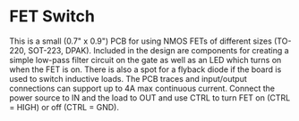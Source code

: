 FET Switch 
=======================
This is a small (0.7" x 0.9") PCB for using NMOS FETs
of different sizes (TO-220, SOT-223, DPAK). Included in
the design are components for creating a simple low-pass
filter circuit on the gate as well as an LED which turns
on when the FET is on. There is also a spot for a flyback
diode if the board is used to switch inductive loads. The 
PCB traces and input/output connections can support up to 
4A max continuous current. Connect the power source to IN 
and the load to OUT and use CTRL to turn FET on (CTRL = HIGH)
or off (CTRL = GND).
